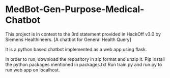 # MedBot-Gen-Purpose-Medical-Chatbot

This project is in context to the 3rd statement provided in HackOff v3.0 by Siemens Healthineers.
[A chatbot for General Health Query]

It is a python based chatbot implemented as a web app using flask.

In order to run, download the repository in zip format and unzip it.
Pip install the python packages mentioned in packages.txt
Run train.py and run.py to run web app on localhost.
